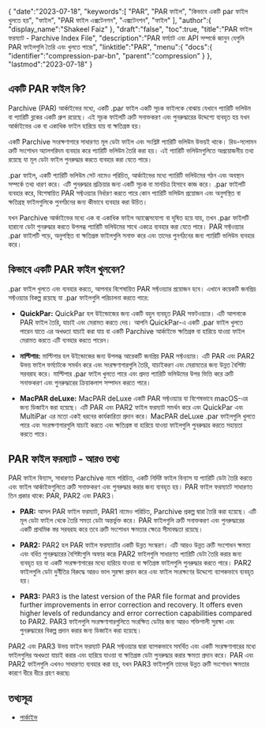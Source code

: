 {
   "date":"2023-07-18",
   "keywords":[
"PAR",
"PAR ফাইল",
"কিভাবে একটি par ফাইল খুলতে হয়",
"ফাইল",
"PAR ফাইল এক্সটেনশন",
"এক্সটেনশন",
"ফাইল"
],
   "author":{
      "display_name":"Shakeel Faiz"
},
   "draft":"false",
   "toc":true,
   "title":"PAR ফাইল ফরম্যাট - Parchive Index File",
   "description":"PAR ফর্ম্যাট এবং API সম্পর্কে জানুন যেগুলি PAR ফাইলগুলি তৈরি এবং খুলতে পারে৷",
   "linktitle":"PAR",
   "menu":{
      "docs":{
         "identifier":"compression-par-bn",
         "parent":"compression"
}
},
   "lastmod":"2023-07-18"
}

## একটি PAR ফাইল কি?

Parchive (PAR) আর্কাইভের মধ্যে, একটি .par ফাইল একটি সূচক ফাইলকে বোঝায় যেখানে প্যারিটি ভলিউম বা প্যারিটি ব্লকের একটি গ্রুপ রয়েছে। এই সূচক ফাইলটি ত্রুটি সনাক্তকরণ এবং পুনরুদ্ধারের উদ্দেশ্যে ব্যবহৃত হয় যখন আর্কাইভের এক বা একাধিক ফাইল হারিয়ে যায় বা ক্ষতিগ্রস্ত হয়।

একটি Parchive সংরক্ষণাগারে সাধারণত মূল ডেটা ফাইল এবং সংশ্লিষ্ট প্যারিটি ভলিউম উভয়ই থাকে। রিড-সলোমন ত্রুটি সংশোধন অ্যালগরিদম ব্যবহার করে প্যারিটি ভলিউম তৈরি করা হয়। এই প্যারিটি ভলিউমগুলিতে অপ্রয়োজনীয় তথ্য রয়েছে যা মূল ডেটা ফাইল পুনরুদ্ধার করতে ব্যবহার করা যেতে পারে।

.par ফাইল, একটি প্যারিটি ভলিউম সেট নামেও পরিচিত, আর্কাইভের মধ্যে প্যারিটি ভলিউমের গঠন এবং অবস্থান সম্পর্কে তথ্য ধারণ করে। এটি পুনরুদ্ধার প্রক্রিয়ার জন্য একটি সূচক বা মানচিত্র হিসাবে কাজ করে। .par ফাইলটি ব্যবহার করে, বিশেষায়িত PAR সফ্টওয়্যার নির্ধারণ করতে পারে কোন প্যারিটি ভলিউম প্রয়োজন এবং অনুপস্থিত বা ক্ষতিগ্রস্থ ফাইলগুলিকে পুনর্গঠনের জন্য কীভাবে ব্যবহার করা উচিত।

যখন Parchive আর্কাইভের মধ্যে এক বা একাধিক ফাইল অ্যাক্সেসযোগ্য বা দূষিত হয়ে যায়, তখন .par ফাইলটি হারানো ডেটা পুনরুদ্ধার করতে উপলব্ধ প্যারিটি ভলিউমের সাথে একত্রে ব্যবহার করা যেতে পারে। PAR সফ্টওয়্যার .par ফাইলটি পড়ে, অনুপস্থিত বা ক্ষতিগ্রস্ত ফাইলগুলি সনাক্ত করে এবং তাদের পুনর্গঠনের জন্য প্যারিটি ভলিউম ব্যবহার করে।

## কিভাবে একটি PAR ফাইল খুলবেন?

.par ফাইল খুলতে এবং ব্যবহার করতে, আপনার বিশেষায়িত PAR সফ্টওয়্যার প্রয়োজন হবে। এখানে কয়েকটি জনপ্রিয় সফ্টওয়্যার বিকল্প রয়েছে যা .par ফাইলগুলি পরিচালনা করতে পারে:

- **QuickPar:** QuickPar হল উইন্ডোজের জন্য একটি বহুল ব্যবহৃত PAR সফটওয়্যার। এটি আপনাকে PAR ফাইল তৈরি, যাচাই এবং মেরামত করতে দেয়। আপনি QuickPar-এ একটি .par ফাইল খুলতে পারেন যাতে এর অখণ্ডতা যাচাই করা যায় বা একটি Parchive আর্কাইভে ক্ষতিগ্রস্ত বা হারিয়ে যাওয়া ফাইল মেরামত করতে এটি ব্যবহার করতে পারেন।

- **মাল্টিপার:** মাল্টিপার হল উইন্ডোজের জন্য উপলব্ধ আরেকটি জনপ্রিয় PAR সফ্টওয়্যার। এটি PAR এবং PAR2 উভয় ফাইল ফর্ম্যাটকে সমর্থন করে এবং সংরক্ষণাগারগুলি তৈরি, যাচাইকরণ এবং মেরামতের জন্য উন্নত বৈশিষ্ট্য সরবরাহ করে। মাল্টিপার .par ফাইল খুলতে পারে এবং প্রদত্ত প্যারিটি ভলিউমের উপর ভিত্তি করে ত্রুটি সনাক্তকরণ এবং পুনরুদ্ধারের ক্রিয়াকলাপ সম্পাদন করতে পারে।

- **MacPAR deLuxe:** MacPAR deLuxe একটি PAR সফ্টওয়্যার যা বিশেষভাবে macOS-এর জন্য ডিজাইন করা হয়েছে। এটি PAR এবং PAR2 ফাইল ফরম্যাট সমর্থন করে এবং QuickPar এবং MultiPar এর মতো একই ধরনের কার্যকারিতা প্রদান করে। MacPAR deLuxe .par ফাইলগুলি খুলতে পারে এবং সংরক্ষণাগারগুলি যাচাই করতে এবং ক্ষতিগ্রস্ত বা হারিয়ে যাওয়া ফাইলগুলি পুনরুদ্ধার করতে সহায়তা করতে পারে।

## PAR ফাইল ফরম্যাট - আরও তথ্য

PAR ফাইল বিন্যাস, সাধারণত Parchive নামে পরিচিত, একটি নির্দিষ্ট ফাইল বিন্যাস যা প্যারিটি ডেটা তৈরি করতে এবং ফাইল আর্কাইভগুলিতে ত্রুটি সনাক্তকরণ এবং পুনরুদ্ধার করার জন্য ব্যবহৃত হয়। PAR ফাইল ফরম্যাটে সাধারণত তিন প্রকার থাকে: PAR, PAR2 এবং PAR3।

- **PAR:** আসল PAR ফাইল ফরম্যাট, PAR1 নামেও পরিচিত, Parchive প্রকল্প দ্বারা তৈরি করা হয়েছে। এটি মূল ডেটা ফাইল থেকে তৈরি সমতা ডেটা অন্তর্ভুক্ত করে। PAR ফাইলগুলি ত্রুটি সনাক্তকরণ এবং পুনরুদ্ধারের একটি প্রাথমিক স্তর সরবরাহ করে তবে ত্রুটি সংশোধন ক্ষমতার ক্ষেত্রে সীমাবদ্ধতা রয়েছে।

- **PAR2:** PAR2 হল PAR ফাইল ফরম্যাটের একটি উন্নত সংস্করণ। এটি আরও উন্নত ত্রুটি সংশোধন ক্ষমতা এবং বর্ধিত পুনরুদ্ধারের বৈশিষ্ট্যগুলি অফার করে৷ PAR2 ফাইলগুলি সাধারণত প্যারিটি ডেটা তৈরি করার জন্য ব্যবহৃত হয় যা একটি সংরক্ষণাগারের মধ্যে হারিয়ে যাওয়া বা ক্ষতিগ্রস্ত ফাইলগুলি পুনরুদ্ধার করতে পারে। PAR2 ফাইলগুলি ডেটা দুর্নীতির বিরুদ্ধে আরও ভাল সুরক্ষা প্রদান করে এবং ফাইল সংরক্ষণের উদ্দেশ্যে ব্যাপকভাবে ব্যবহৃত হয়।

- **PAR3:** PAR3 is the latest version of the PAR file format and provides further improvements in error correction and recovery. It offers even higher levels of redundancy and error correction capabilities compared to PAR2. PAR3 ফাইলগুলি সংরক্ষণাগারগুলিতে সংরক্ষিত ডেটার জন্য আরও শক্তিশালী সুরক্ষা এবং পুনরুদ্ধারের বিকল্প প্রদান করার জন্য ডিজাইন করা হয়েছে।

PAR2 এবং PAR3 উভয় ফাইল ফরম্যাট PAR সফ্টওয়্যার দ্বারা ব্যাপকভাবে সমর্থিত এবং একটি সংরক্ষণাগারের মধ্যে ফাইলগুলির অখণ্ডতা যাচাই করার এবং হারিয়ে যাওয়া বা ক্ষতিগ্রস্ত ডেটা পুনরুদ্ধার করার ক্ষমতা প্রদান করে। PAR এবং PAR2 ফাইলগুলি এখনও সাধারণত ব্যবহার করা হয়, যখন PAR3 ফাইলগুলি তাদের উন্নত ত্রুটি সংশোধন ক্ষমতার কারণে ধীরে ধীরে গ্রহণ করছে৷

## তথ্যসূত্র
* [পার্কাইভ](https://en.wikipedia.org/wiki/Parchive)


